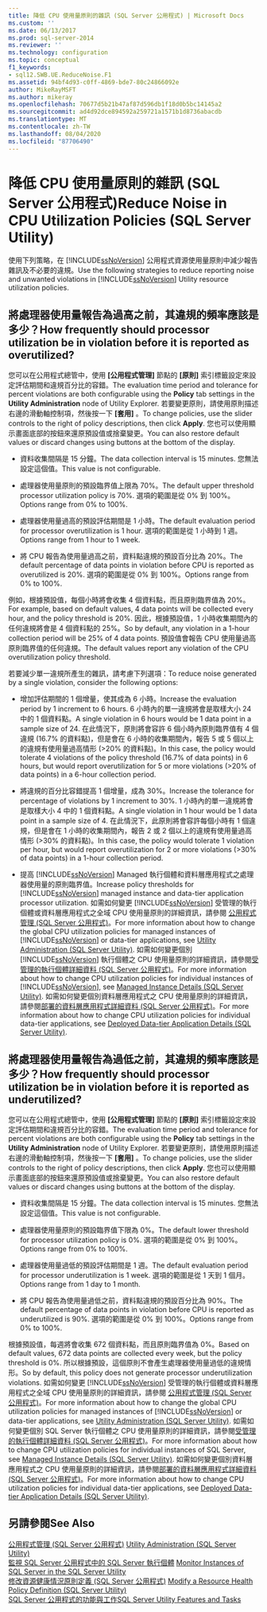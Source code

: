 ```yaml
---
title: 降低 CPU 使用量原則的雜訊 (SQL Server 公用程式) | Microsoft Docs
ms.custom: ''
ms.date: 06/13/2017
ms.prod: sql-server-2014
ms.reviewer: ''
ms.technology: configuration
ms.topic: conceptual
f1_keywords:
- sql12.SWB.UE.ReduceNoise.F1
ms.assetid: 94bf4d93-c0ff-4869-bde7-80c24866092e
author: MikeRayMSFT
ms.author: mikeray
ms.openlocfilehash: 70677d5b21b47af87d596db1f18d0b5bc14145a2
ms.sourcegitcommit: ad4d92dce894592a259721a1571b1d8736abacdb
ms.translationtype: MT
ms.contentlocale: zh-TW
ms.lasthandoff: 08/04/2020
ms.locfileid: "87706490"
---
```

# <a name="reduce-noise-in-cpu-utilization-policies-sql-server-utility"></a><span data-ttu-id="72e3b-102">降低 CPU 使用量原則的雜訊 (SQL Server 公用程式)</span><span class="sxs-lookup"><span data-stu-id="72e3b-102">Reduce Noise in CPU Utilization Policies (SQL Server Utility)</span></span>
  <span data-ttu-id="72e3b-103">使用下列策略，在 [!INCLUDE[ssNoVersion](../../includes/ssnoversion-md.md)] 公用程式資源使用量原則中減少報告雜訊及不必要的違規。</span><span class="sxs-lookup"><span data-stu-id="72e3b-103">Use the following strategies to reduce reporting noise and unwanted violations in [!INCLUDE[ssNoVersion](../../includes/ssnoversion-md.md)] Utility resource utilization policies.</span></span>  
  
## <a name="how-frequently-should-processor-utilization-be-in-violation-before-it-is-reported-as-overutilized"></a><span data-ttu-id="72e3b-104">將處理器使用量報告為過高之前，其違規的頻率應該是多少？</span><span class="sxs-lookup"><span data-stu-id="72e3b-104">How frequently should processor utilization be in violation before it is reported as overutilized?</span></span>  
 <span data-ttu-id="72e3b-105">您可以在公用程式總管中，使用 **[公用程式管理]** 節點的 **[原則]** 索引標籤設定來設定評估期間和違規百分比的容錯。</span><span class="sxs-lookup"><span data-stu-id="72e3b-105">The evaluation time period and tolerance for percent violations are both configurable using the **Policy** tab settings in the **Utility Administration** node of Utility Explorer.</span></span> <span data-ttu-id="72e3b-106">若要變更原則，請使用原則描述右邊的滑動軸控制項，然後按一下 **[套用]** 。</span><span class="sxs-lookup"><span data-stu-id="72e3b-106">To change policies, use the slider controls to the right of policy descriptions, then click **Apply**.</span></span> <span data-ttu-id="72e3b-107">您也可以使用顯示畫面底部的按鈕來還原預設值或捨棄變更。</span><span class="sxs-lookup"><span data-stu-id="72e3b-107">You can also restore default values or discard changes using buttons at the bottom of the display.</span></span>  
  
-   <span data-ttu-id="72e3b-108">資料收集間隔是 15 分鐘。</span><span class="sxs-lookup"><span data-stu-id="72e3b-108">The data collection interval is 15 minutes.</span></span> <span data-ttu-id="72e3b-109">您無法設定這個值。</span><span class="sxs-lookup"><span data-stu-id="72e3b-109">This value is not configurable.</span></span>  
  
-   <span data-ttu-id="72e3b-110">處理器使用量原則的預設臨界值上限為 70%。</span><span class="sxs-lookup"><span data-stu-id="72e3b-110">The default upper threshold processor utilization policy is 70%.</span></span> <span data-ttu-id="72e3b-111">選項的範圍是從 0% 到 100%。</span><span class="sxs-lookup"><span data-stu-id="72e3b-111">Options range from 0% to 100%.</span></span>  
  
-   <span data-ttu-id="72e3b-112">處理器使用量過高的預設評估期間是 1 小時。</span><span class="sxs-lookup"><span data-stu-id="72e3b-112">The default evaluation period for processor overutilization is 1 hour.</span></span> <span data-ttu-id="72e3b-113">選項的範圍是從 1 小時到 1 週。</span><span class="sxs-lookup"><span data-stu-id="72e3b-113">Options range from 1 hour to 1 week.</span></span>  
  
-   <span data-ttu-id="72e3b-114">將 CPU 報告為使用量過高之前，資料點違規的預設百分比為 20%。</span><span class="sxs-lookup"><span data-stu-id="72e3b-114">The default percentage of data points in violation before CPU is reported as overutilized is 20%.</span></span> <span data-ttu-id="72e3b-115">選項的範圍是從 0% 到 100%。</span><span class="sxs-lookup"><span data-stu-id="72e3b-115">Options range from 0% to 100%.</span></span>  
  
 <span data-ttu-id="72e3b-116">例如，根據預設值，每個小時將會收集 4 個資料點，而且原則臨界值為 20%。</span><span class="sxs-lookup"><span data-stu-id="72e3b-116">For example, based on default values, 4 data points will be collected every hour, and the policy threshold is 20%.</span></span> <span data-ttu-id="72e3b-117">因此，根據預設值，1 小時收集期間內的任何違規將會是 4 個資料點的 25%。</span><span class="sxs-lookup"><span data-stu-id="72e3b-117">So by default, any violation in a 1-hour collection period will be 25% of 4 data points.</span></span> <span data-ttu-id="72e3b-118">預設值會報告 CPU 使用量過高原則臨界值的任何違規。</span><span class="sxs-lookup"><span data-stu-id="72e3b-118">The default values report any violation of the CPU overutilization policy threshold.</span></span>  
  
 <span data-ttu-id="72e3b-119">若要減少單一違規所產生的雜訊，請考慮下列選項：</span><span class="sxs-lookup"><span data-stu-id="72e3b-119">To reduce noise generated by a single violation, consider the following options:</span></span>  
  
-   <span data-ttu-id="72e3b-120">增加評估期間的 1 個增量，使其成為 6 小時。</span><span class="sxs-lookup"><span data-stu-id="72e3b-120">Increase the evaluation period by 1 increment to 6 hours.</span></span> <span data-ttu-id="72e3b-121">6 小時內的單一違規將會是取樣大小 24 中的 1 個資料點。</span><span class="sxs-lookup"><span data-stu-id="72e3b-121">A single violation in 6 hours would be 1 data point in a sample size of 24.</span></span> <span data-ttu-id="72e3b-122">在此情況下，原則將會容許 6 個小時內原則臨界值有 4 個違規 (16.7% 的資料點)，但是會在 6 小時的收集期間內，報告 5 或 5 個以上的違規有使用量過高情形 (>20% 的資料點)。</span><span class="sxs-lookup"><span data-stu-id="72e3b-122">In this case, the policy would tolerate 4 violations of the policy threshold (16.7% of data points) in 6 hours, but would report overutilization for 5 or more violations (>20% of data points) in a 6-hour collection period.</span></span>  
  
-   <span data-ttu-id="72e3b-123">將違規的百分比容錯提高 1 個增量，成為 30%。</span><span class="sxs-lookup"><span data-stu-id="72e3b-123">Increase the tolerance for percentage of violations by 1 increment to 30%.</span></span> <span data-ttu-id="72e3b-124">1 小時內的單一違規將會是取樣大小 4 中的 1 個資料點。</span><span class="sxs-lookup"><span data-stu-id="72e3b-124">A single violation in 1 hour would be 1 data point in a sample size of 4.</span></span> <span data-ttu-id="72e3b-125">在此情況下，此原則將會容許每個小時有 1 個違規，但是會在 1 小時的收集期間內，報告 2 或 2 個以上的違規有使用量過高情形 (>30% 的資料點)。</span><span class="sxs-lookup"><span data-stu-id="72e3b-125">In this case, the policy would tolerate 1 violation per hour, but would report overutilization for 2 or more violations (>30% of data points) in a 1-hour collection period.</span></span>  
  
-   <span data-ttu-id="72e3b-126">提高 [!INCLUDE[ssNoVersion](../../includes/ssnoversion-md.md)] Managed 執行個體和資料層應用程式之處理器使用量的原則臨界值。</span><span class="sxs-lookup"><span data-stu-id="72e3b-126">Increase policy thresholds for [!INCLUDE[ssNoVersion](../../includes/ssnoversion-md.md)] managed instance and data-tier application processor utilization.</span></span> <span data-ttu-id="72e3b-127">如需如何變更 [!INCLUDE[ssNoVersion](../../includes/ssnoversion-md.md)] 受管理的執行個體或資料層應用程式之全域 CPU 使用量原則的詳細資訊，請參閱 [公用程式管理 &#40;SQL Server 公用程式&#41;](../../database-engine/utility-administration-sql-server-utility.md)。</span><span class="sxs-lookup"><span data-stu-id="72e3b-127">For more information about how to change the global CPU utilization policies for managed instances of [!INCLUDE[ssNoVersion](../../includes/ssnoversion-md.md)] or data-tier applications, see [Utility Administration &#40;SQL Server Utility&#41;](../../database-engine/utility-administration-sql-server-utility.md).</span></span> <span data-ttu-id="72e3b-128">如需如何變更個別 [!INCLUDE[ssNoVersion](../../includes/ssnoversion-md.md)] 執行個體之 CPU 使用量原則的詳細資訊，請參閱[受管理的執行個體詳細資料 &#40;SQL Server 公用程式&#41;](../../database-engine/managed-instance-details-sql-server-utility.md)。</span><span class="sxs-lookup"><span data-stu-id="72e3b-128">For more information about how to change CPU utilization policies for individual instances of [!INCLUDE[ssNoVersion](../../includes/ssnoversion-md.md)], see [Managed Instance Details &#40;SQL Server Utility&#41;](../../database-engine/managed-instance-details-sql-server-utility.md).</span></span> <span data-ttu-id="72e3b-129">如需如何變更個別資料層應用程式之 CPU 使用量原則的詳細資訊，請參閱[部署的資料層應用程式詳細資料 &#40;SQL Server 公用程式&#41;](../../database-engine/deployed-data-tier-application-details-sql-server-utility.md)。</span><span class="sxs-lookup"><span data-stu-id="72e3b-129">For more information about how to change CPU utilization policies for individual data-tier applications, see [Deployed Data-tier Application Details &#40;SQL Server Utility&#41;](../../database-engine/deployed-data-tier-application-details-sql-server-utility.md).</span></span>  
  
## <a name="how-frequently-should-processor-utilization-be-in-violation-before-it-is-reported-as-underutilized"></a><span data-ttu-id="72e3b-130">將處理器使用量報告為過低之前，其違規的頻率應該是多少？</span><span class="sxs-lookup"><span data-stu-id="72e3b-130">How frequently should processor utilization be in violation before it is reported as underutilized?</span></span>  
 <span data-ttu-id="72e3b-131">您可以在公用程式總管中，使用 **[公用程式管理]** 節點的 **[原則]** 索引標籤設定來設定評估期間和違規百分比的容錯。</span><span class="sxs-lookup"><span data-stu-id="72e3b-131">The evaluation time period and tolerance for percent violations are both configurable using the **Policy** tab settings in the **Utility Administration** node of Utility Explorer.</span></span> <span data-ttu-id="72e3b-132">若要變更原則，請使用原則描述右邊的滑動軸控制項，然後按一下 **[套用]** 。</span><span class="sxs-lookup"><span data-stu-id="72e3b-132">To change policies, use the slider controls to the right of policy descriptions, then click **Apply**.</span></span> <span data-ttu-id="72e3b-133">您也可以使用顯示畫面底部的按鈕來還原預設值或捨棄變更。</span><span class="sxs-lookup"><span data-stu-id="72e3b-133">You can also restore default values or discard changes using buttons at the bottom of the display.</span></span>  
  
-   <span data-ttu-id="72e3b-134">資料收集間隔是 15 分鐘。</span><span class="sxs-lookup"><span data-stu-id="72e3b-134">The data collection interval is 15 minutes.</span></span> <span data-ttu-id="72e3b-135">您無法設定這個值。</span><span class="sxs-lookup"><span data-stu-id="72e3b-135">This value is not configurable.</span></span>  
  
-   <span data-ttu-id="72e3b-136">處理器使用量原則的預設臨界值下限為 0%。</span><span class="sxs-lookup"><span data-stu-id="72e3b-136">The default lower threshold for processor utilization policy is 0%.</span></span> <span data-ttu-id="72e3b-137">選項的範圍是從 0% 到 100%。</span><span class="sxs-lookup"><span data-stu-id="72e3b-137">Options range from 0% to 100%.</span></span>  
  
-   <span data-ttu-id="72e3b-138">處理器使用量過低的預設評估期間是 1 週。</span><span class="sxs-lookup"><span data-stu-id="72e3b-138">The default evaluation period for processor underutilization is 1 week.</span></span> <span data-ttu-id="72e3b-139">選項的範圍是從 1 天到 1 個月。</span><span class="sxs-lookup"><span data-stu-id="72e3b-139">Options range from 1 day to 1 month.</span></span>  
  
-   <span data-ttu-id="72e3b-140">將 CPU 報告為使用量過低之前，資料點違規的預設百分比為 90%。</span><span class="sxs-lookup"><span data-stu-id="72e3b-140">The default percentage of data points in violation before CPU is reported as underutilized is 90%.</span></span> <span data-ttu-id="72e3b-141">選項的範圍是從 0% 到 100%。</span><span class="sxs-lookup"><span data-stu-id="72e3b-141">Options range from 0% to 100%.</span></span>  
  
 <span data-ttu-id="72e3b-142">根據預設值，每週將會收集 672 個資料點，而且原則臨界值為 0%。</span><span class="sxs-lookup"><span data-stu-id="72e3b-142">Based on default values, 672 data points are collected every week, but the policy threshold is 0%.</span></span> <span data-ttu-id="72e3b-143">所以根據預設，這個原則不會產生處理器使用量過低的違規情形。</span><span class="sxs-lookup"><span data-stu-id="72e3b-143">So by default, this policy does not generate processor underutilization violations.</span></span> <span data-ttu-id="72e3b-144">如需如何變更 [!INCLUDE[ssNoVersion](../../includes/ssnoversion-md.md)] 受管理的執行個體或資料層應用程式之全域 CPU 使用量原則的詳細資訊，請參閱 [公用程式管理 &#40;SQL Server 公用程式&#41;](../../database-engine/utility-administration-sql-server-utility.md)。</span><span class="sxs-lookup"><span data-stu-id="72e3b-144">For more information about how to change the global CPU utilization policies for managed instances of [!INCLUDE[ssNoVersion](../../includes/ssnoversion-md.md)] or data-tier applications, see [Utility Administration &#40;SQL Server Utility&#41;](../../database-engine/utility-administration-sql-server-utility.md).</span></span> <span data-ttu-id="72e3b-145">如需如何變更個別 SQL Server 執行個體之 CPU 使用量原則的詳細資訊，請參閱[受管理的執行個體詳細資料 &#40;SQL Server 公用程式&#41;](../../database-engine/managed-instance-details-sql-server-utility.md)。</span><span class="sxs-lookup"><span data-stu-id="72e3b-145">For more information about how to change CPU utilization policies for individual instances of SQL Server, see [Managed Instance Details &#40;SQL Server Utility&#41;](../../database-engine/managed-instance-details-sql-server-utility.md).</span></span> <span data-ttu-id="72e3b-146">如需如何變更個別資料層應用程式之 CPU 使用量原則的詳細資訊，請參閱[部署的資料層應用程式詳細資料 &#40;SQL Server 公用程式&#41;](../../database-engine/deployed-data-tier-application-details-sql-server-utility.md)。</span><span class="sxs-lookup"><span data-stu-id="72e3b-146">For more information about how to change CPU utilization policies for individual data-tier applications, see [Deployed Data-tier Application Details &#40;SQL Server Utility&#41;](../../database-engine/deployed-data-tier-application-details-sql-server-utility.md).</span></span>  
  
## <a name="see-also"></a><span data-ttu-id="72e3b-147">另請參閱</span><span class="sxs-lookup"><span data-stu-id="72e3b-147">See Also</span></span>  
 <span data-ttu-id="72e3b-148">[公用程式管理 &#40;SQL Server 公用程式&#41;](../../database-engine/utility-administration-sql-server-utility.md) </span><span class="sxs-lookup"><span data-stu-id="72e3b-148">[Utility Administration &#40;SQL Server Utility&#41;](../../database-engine/utility-administration-sql-server-utility.md) </span></span>  
 <span data-ttu-id="72e3b-149">[監視 SQL Server 公用程式中的 SQL Server 執行個體](monitor-instances-of-sql-server-in-the-sql-server-utility.md) </span><span class="sxs-lookup"><span data-stu-id="72e3b-149">[Monitor Instances of SQL Server in the SQL Server Utility](monitor-instances-of-sql-server-in-the-sql-server-utility.md) </span></span>  
 <span data-ttu-id="72e3b-150">[修改資源健康情況原則定義 &#40;SQL Server 公用程式&#41;](modify-a-resource-health-policy-definition-sql-server-utility.md) </span><span class="sxs-lookup"><span data-stu-id="72e3b-150">[Modify a Resource Health Policy Definition &#40;SQL Server Utility&#41;](modify-a-resource-health-policy-definition-sql-server-utility.md) </span></span>  
 [<span data-ttu-id="72e3b-151">SQL Server 公用程式的功能與工作</span><span class="sxs-lookup"><span data-stu-id="72e3b-151">SQL Server Utility Features and Tasks</span></span>](sql-server-utility-features-and-tasks.md)  
  
  
